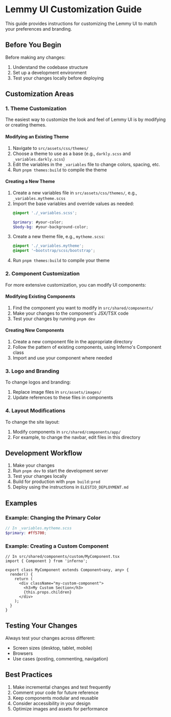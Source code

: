 # Lemmy UI Customization Guide

This guide provides instructions for customizing the Lemmy UI to match your preferences and branding.

## Before You Begin

Before making any changes:
1. Understand the codebase structure
2. Set up a development environment
3. Test your changes locally before deploying

## Customization Areas

### 1. Theme Customization

The easiest way to customize the look and feel of Lemmy UI is by modifying or creating themes.

#### Modifying an Existing Theme

1. Navigate to `src/assets/css/themes/`
2. Choose a theme to use as a base (e.g., `darkly.scss` and `_variables.darkly.scss`)
3. Edit the variables in the `_variables` file to change colors, spacing, etc.
4. Run `pnpm themes:build` to compile the theme

#### Creating a New Theme

1. Create a new variables file in `src/assets/css/themes/`, e.g., `_variables.mytheme.scss`
2. Import the base variables and override values as needed:
   ```scss
   @import './_variables.scss';
   
   $primary: #your-color;
   $body-bg: #your-background-color;
   ```
3. Create a new theme file, e.g., `mytheme.scss`:
   ```scss
   @import './_variables.mytheme';
   @import '~bootstrap/scss/bootstrap';
   ```
4. Run `pnpm themes:build` to compile your theme

### 2. Component Customization

For more extensive customization, you can modify UI components:

#### Modifying Existing Components

1. Find the component you want to modify in `src/shared/components/`
2. Make your changes to the component's JSX/TSX code
3. Test your changes by running `pnpm dev`

#### Creating New Components

1. Create a new component file in the appropriate directory
2. Follow the pattern of existing components, using Inferno's Component class
3. Import and use your component where needed

### 3. Logo and Branding

To change logos and branding:

1. Replace image files in `src/assets/images/`
2. Update references to these files in components

### 4. Layout Modifications

To change the site layout:

1. Modify components in `src/shared/components/app/`
2. For example, to change the navbar, edit files in this directory

## Development Workflow

1. Make your changes
2. Run `pnpm dev` to start the development server
3. Test your changes locally
4. Build for production with `pnpm build:prod`
5. Deploy using the instructions in `ELESTIO_DEPLOYMENT.md`

## Examples

### Example: Changing the Primary Color

```scss
// In _variables.mytheme.scss
$primary: #ff5700;
```

### Example: Creating a Custom Component

```tsx
// In src/shared/components/custom/MyComponent.tsx
import { Component } from 'inferno';

export class MyComponent extends Component<any, any> {
  render() {
    return (
      <div className="my-custom-component">
        <h3>My Custom Section</h3>
        {this.props.children}
      </div>
    );
  }
}
```

## Testing Your Changes

Always test your changes across different:
- Screen sizes (desktop, tablet, mobile)
- Browsers
- Use cases (posting, commenting, navigation)

## Best Practices

1. Make incremental changes and test frequently
2. Comment your code for future reference
3. Keep components modular and reusable
4. Consider accessibility in your design
5. Optimize images and assets for performance